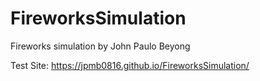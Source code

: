 # FireworksSimulation
Fireworks simulation by John Paulo Beyong

Test Site: https://jpmb0816.github.io/FireworksSimulation/

